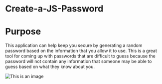 # Create-a-JS-Password

# Purpose
This application can help keep you secure by generating a random password based on the information that you allow it to use. This is a great tool for coming up with passwords that are difficult to guess because the password will not contain any information that someone may be able to guess based on what they know about you. 

![This is an image](https://courses.bootcampspot.com/courses/990/files/1220308/preview)